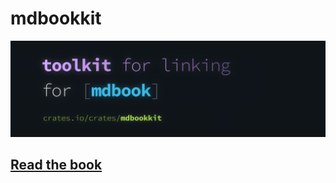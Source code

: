 # mdbookkit

![mdbookkit hero image](docs/src/media/banner.webp)

## [Read the book](https://tonywu6.github.io/mdbookkit)

